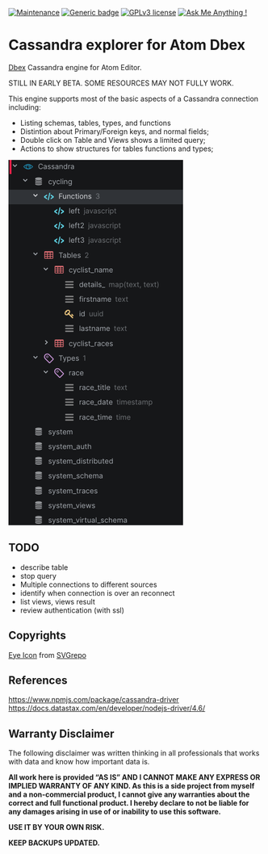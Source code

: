 [![Maintenance](https://img.shields.io/badge/Maintained%3F-yes-green.svg)](https://bitbucket.org/lbesson/ansi-colors)
[![Generic badge](https://img.shields.io/badge/Status-Early_BETA-red.svg)](https://shields.io/)
[![GPLv3 license](https://img.shields.io/badge/License-GPLv3-blue.svg)](http://perso.crans.org/besson/LICENSE.html)
[![Ask Me Anything !](https://img.shields.io/badge/Ask%20me-anything-1abc9c.svg)](https://GitHub.com/Naereen/ama)

# Cassandra explorer for Atom Dbex
[Dbex](https://github.com/marcelkohl/dbex) Cassandra engine for Atom Editor.

STILL IN EARLY BETA. SOME RESOURCES MAY NOT FULLY WORK.

This engine supports most of the basic aspects of a Cassandra connection including:

- Listing schemas, tables, types, and functions
- Distintion about Primary/Foreign keys, and normal fields;
- Double click on Table and Views shows a limited query;
- Actions to show structures for tables functions and types;

![Dbex Cassandra engine for Atom Editor](https://github.com/marcelkohl/atom-dbex-cassandra/blob/master/samples/atom-cassandra-engine.png?raw=true)

## TODO

- describe table
- stop query
- Multiple connections to different sources
- identify when connection is over an reconnect
- list views, views result
- review authentication (with ssl)

## Copyrights
[Eye Icon](https://www.svgrepo.com/svg/53299/eye) from [SVGrepo](https://www.svgrepo.com/)

## References
https://www.npmjs.com/package/cassandra-driver
https://docs.datastax.com/en/developer/nodejs-driver/4.6/

## Warranty Disclaimer
The following disclaimer was written thinking in all professionals that works with data and know how important data is.

**All work here is provided ​“AS IS” AND I CANNOT MAKE ANY EXPRESS OR IMPLIED WARRANTY OF ANY KIND. As this is a side project from myself and a non-commercial product, I cannot give any warranties about the correct and full functional product. I hereby declare to not be liable for any damages arising in use of or inability to use this software.**

**USE IT BY YOUR OWN RISK.**

**KEEP BACKUPS UPDATED.**
